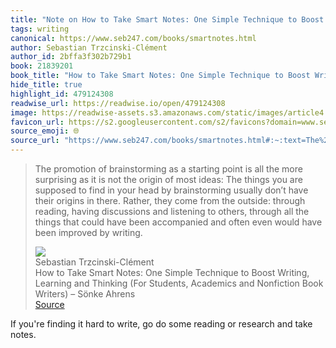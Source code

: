 ```yaml
---
title: "Note on How to Take Smart Notes: One Simple Technique to Boost Writing, Learning and Thinking (For Students, Academics and Nonfiction Book Writers) – Sönke Ahrens via Sebastian Trzcinski-Clément"
tags: writing
canonical: https://www.seb247.com/books/smartnotes.html
author: Sebastian Trzcinski-Clément
author_id: 2bffa3f302b729b1
book: 21839201
book_title: "How to Take Smart Notes: One Simple Technique to Boost Writing, Learning and Thinking (For Students, Academics and Nonfiction Book Writers) – Sönke Ahrens"
hide_title: true
highlight_id: 479124308
readwise_url: https://readwise.io/open/479124308
image: https://readwise-assets.s3.amazonaws.com/static/images/article4.6bc1851654a0.png
favicon_url: https://s2.googleusercontent.com/s2/favicons?domain=www.seb247.com
source_emoji: 🌐
source_url: "https://www.seb247.com/books/smartnotes.html#:~:text=The%20promotion%20of,improved%20by%20writing."
---
```


> The promotion of brainstorming as a starting point is all the more surprising as it is not the origin of most ideas: The things you are supposed to find in your head by brainstorming usually don’t have their origins in there. Rather, they come from the outside: through reading, having discussions and listening to others, through all the things that could have been accompanied and often even would have been improved by writing.
> <div class="quoteback-footer"><div class="quoteback-avatar"><img class="mini-favicon" src="https://s2.googleusercontent.com/s2/favicons?domain=www.seb247.com"></div><div class="quoteback-metadata"><div class="metadata-inner"><span style="display:none">FROM:</span><div aria-label="Sebastian Trzcinski-Clément" class="quoteback-author"> Sebastian Trzcinski-Clément</div><div aria-label="How to Take Smart Notes: One Simple Technique to Boost Writing, Learning and Thinking (For Students, Academics and Nonfiction Book Writers) – Sönke Ahrens" class="quoteback-title"> How to Take Smart Notes: One Simple Technique to Boost Writing, Learning and Thinking (For Students, Academics and Nonfiction Book Writers) – Sönke Ahrens</div></div></div><div class="quoteback-backlink"><a target="_blank" aria-label="go to the full text of this quotation" rel="noopener" href="https://www.seb247.com/books/smartnotes.html#:~:text=The%20promotion%20of,improved%20by%20writing." class="quoteback-arrow"> Source</a></div></div>

If you're finding it hard to write, go do some reading or research and take notes.
